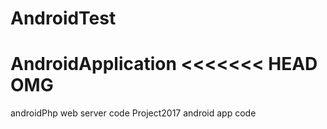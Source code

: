 # AndroidTest
AndroidApplication
<<<<<<< HEAD
OMG
=======
androidPhp web server code
Project2017 android app code
